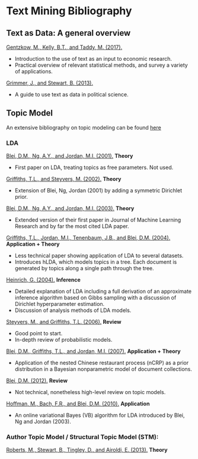 # Text Mining Bibliography

## Text as Data: A general overview

[Gentzkow, M., Kelly, B.T., and Taddy, M. (2017).](https://web.stanford.edu/~gentzkow/research/text-as-data.pdf)
- Introduction to the use of text as an input to economic research.
- Practical overview of relevant statistical methods, and survey a variety of applications.

[Grimmer, J., and Stewart, B. (2013).](https://scholar.princeton.edu/bstewart/publications/text-data-promise-and-pitfalls-automatic-content-analysis-methods-political)
- A guide to use text as data in political science.

## Topic Model

An extensive bibliography on topic modeling can be found [here](https://mimno.infosci.cornell.edu/topics.html)

### LDA

[Blei, D.M., Ng, A.Y., and Jordan, M.I. (2001).](http://dl.acm.org/citation.cfm?id=2980539.2980618)
**Theory**
- First paper on LDA, treating topics as free parameters. Not used.

[Griffiths, T.L., and Steyvers, M. (2002).](https://escholarship.org/uc/item/44x9v7m7)
**Theory**
- Extension of Blei, Ng, Jordan (2001) by adding a symmetric Dirichlet prior.

[Blei, D.M., Ng, A.Y., and Jordan, M.I. (2003).](https://endymecy.gitbooks.io/spark-ml-source-analysis/content/%E8%81%9A%E7%B1%BB/LDA/docs/Latent%20Dirichlet%20Allocation.pdf)
**Theory**
- Extended version of their first paper in Journal of Machine Learning Research and by far the most cited LDA paper.

[Griffiths, T.L., Jordan, M.I., Tenenbaum, J.B., and Blei, D.M. (2004).](http://papers.nips.cc/paper/2466-hierarchical-topic-models-and-the-nested-chinese-restaurant-process.pdf)
**Application + Theory**
- Less technical paper showing application of LDA to several datasets.
- Introduces hLDA, which models topics in a tree. Each document is generated by topics along a single path through the tree.

[Heinrich, G. (2004).](http://citeseerx.ist.psu.edu/viewdoc/summary?doi=10.1.1.149.1327)
**Inference**
- Detailed explanation of LDA including a full derivation of an approximate inference algorithm based on Gibbs sampling with a discussion of Dirichlet hyperparameter estimation.
- Discussion of analysis methods of LDA models.

[Steyvers, M., and Griffiths, T.L. (2006).](http://psiexp.ss.uci.edu/research/papers/SteyversGriffithsLSABookFormatted.pdf)
**Review**
- Good point to start.
- In-depth review of probabilistic models.

[Blei, D.M., Griffiths, T.L., and Jordan, M.I. (2007).](http://arxiv.org/abs/0710.0845)
**Application + Theory**
- Application of the nested Chinese restaurant process (nCRP) as a prior distribution in a Bayesian nonparametric model of document collections.

[Blei, D.M. (2012).](http://doi.acm.org/10.1145/2133806.2133826)
**Review**
- Not technical, nonetheless high-level review on topic models.

[Hoffman, M., Bach, F.R., and Blei, D.M. (2010).](https://papers.nips.cc/paper/3902-online-learning-for-latent-dirichlet-allocation)
**Application**
- An online variational Bayes (VB) algorithm for LDA introduced by Blei, Ng and Jordan (2003).

### Author Topic Model / Structural Topic Model (STM):

[Roberts, M., Stewart, B., Tingley, D., and Airoldi, E. (2013).](https://scholar.princeton.edu/bstewart/publications/structural-topic-model-and-applied-social-science)
**Theory**
